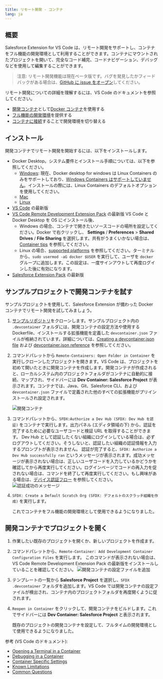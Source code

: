 ```yaml
---
title: リモート開発 - コンテナ
lang: ja
---
```


## 概要

Salesforce Extension for VS Code は、リモート開発をサポートし、コンテナをフル機能の開発環境として利用することができます。コンテナにマウントされたプロジェクトを開いて、完全なコード補完、コードナビゲーション、デバッグなどを使用して編集することができます。

> 注意: リモート開発機能は現在ベータ版です。バグを発見したかフィードバックがある場合は、[GitHub に issue をオープン](./ja/bugs-and-feedback)してください。

リモート開発についての詳細を理解するには、VS Code のドキュメントを参照してください。

- [開発コンテナ](https://code.visualstudio.com/docs/remote/containers#_indepth-setting-up-a-folder-to-run-in-a-container)として[Docker コンテナ](https://www.docker.com/)を使用する
- [フル機能の開発環境](https://code.visualstudio.com/docs/remote/remote-overview)を提供する
- [コンテナに接続](https://code.visualstudio.com/docs/remote/containers)することで開発環境を切り替える

## インストール

開発コンテナでリモート開発を開始するには、以下をインストールします。

- Docker Desktop。システム要件とインストール手順については、以下を参照してください。
  - [Windows](https://docs.docker.com/docker-for-windows/install/): 現在、Docker desktop for windows は Linux Containers のみをサポートしており、[Windows Containers はサポートしていません](https://code.visualstudio.com/docs/remote/containers#_known-limitations)。インストールの際には、Linux Containers のデフォルトオプションを使用してください。
  - [Mac](https://docs.docker.com/docker-for-mac/install/)
  - [Linux](https://docs.docker.com/install/linux/docker-ce/centos/)
- [VS Code](https://code.visualstudio.com/download) の最新版
- [VS Code Remote Development Extension Pack](https://marketplace.visualstudio.com/items?itemName=ms-vscode-remote.vscode-remote-extensionpack) の最新版
  VS Code と Docker Desktop を OS にインストール後、
  - Windows の場合、コンテナで開きたいソースコードの場所を設定してください。Docker で右クリックし、 **Settings** / **Preferences** > **Shared Drives** / **File Sharing** を選択します。共有がうまくいかない場合は、[Container tips](https://code.visualstudio.com/docs/remote/troubleshooting#_container-tips) を参照してください。
  - Linux の場合、[supported platforms](https://docs.docker.com/install/#supported-platforms) を参照してください。ターミナルから、`sudo usermod -aG docker $USER` を実行して、ユーザを `docker` グループに追加します。この設定は、一度サインアウトして再度ログインした後に有効になります。
- [Salesforce Extension Pack](https://marketplace.visualstudio.com/items?itemName=salesforce.salesforcedx-vscode) の最新版

## サンプルプロジェクトで開発コンテナを試す

サンプルプロジェクトを使用して、Salesforce Extension が備わった Docker コンテナでリモート開発を試してみましょう。

1. [サンプルリポジトリ](https://github.com/forcedotcom/vscode-remote-try-sfdx)をクローンします。サンプルプロジェクト内の `.devcontainer` フォルダには、開発コンテナの設定方法や使用する Dockerfile、インストールする拡張機能を定義した `devcontainer.json` ファイルが格納されています。詳細については、[Creating a devcontainer.json file](https://code.visualstudio.com/docs/remote/containers#_creating-a-devcontainerjson-file) および [devcontainer.json reference](https://code.visualstudio.com/docs/remote/containers#_devcontainerjson-reference) を参照してください。
2. コマンドパレットから `Remote-Containers: Open Folder in Container` を実行しクローンしたプロジェクトを開きます。VS Code は、プロジェクトを初めて開いたときに開発コンテナを作成します。開発コンテナが作成されると、ローカルシステム内のプロジェクトフォルダがコンテナに自動的に接続、マップされ、サイドバーには **Dev Container: Salesforce Project** が表示されます。コンテナでは、Java、Git、Salesforce CLI、および `devcontainer.json` ファイルで定義された他のすべての拡張機能がプリインストールされ設定されます。

   ![開発コンテナ](./images/devcontainer.png)

3. コマンドパレットから、`SFDX:Authorize a Dev Hub (SFDX: Dev Hub を認証)` をコンテナで実行します。出力パネル (エディタ領域の下) から、認証を完了するために必要なユーザコードと検証 URL を取得することができます。
   Dev Hub として認証したくない組織にログインしている場合は、必ずログアウトしてください。そうしないと、認証したい組織の認証情報を入力するプロンプトが表示されません。
   認証が完了すると、`SFDX: Authorize a Dev Hub successfully ran` というメッセージが表示されます。成功メッセージが表示されない場合は、正しいユーザコードを入力しているかどうかを確認してから再度実行してください。ログインページでコードの再入力を促されない場合は、コマンドを終了して再度実行してください。もし興味がある場合は、[デバイス認証フロー](https://help.salesforce.com/articleView?id=remoteaccess_oauth_device_flow.htm&type=5&language=ja) を参照してください。
   ![認証成功のメッセージ](./images/authorize_message.png)
4. `SFDX: Create a Default Scratch Org (SFDX: デフォルトのスクラッチ組織を作成)` を実行します。

   これでコンテナをフル機能の開発環境として使用できるようになりました。

## 開発コンテナでプロジェクトを開く

1. 作業したい既存のプロジェクトを開くか、新しいプロジェクトを作成ます。
2. コマンドパレットから、`Remote-Container: Add Development Container Configuration Files` を実行します。
   このコマンドが表示されない場合は、VS Code Remote Development Extension Pack の最新版をインストールしていることを確認してください。
   ![開発コンテナの設定ファイルを追加](./images/add_dev_container.png)
3. テンプレートの一覧から **Salesforce Project** を選択し、`SFDX .devcontainer` フォルダを追加します。VS Code では開発コンテナの設定ファイルが検出され、コンテナ内のプロジェクトフォルダを再度開くように促されます。
4. `Reopen in Container` をクリックして、開発コンテナをビルドします。これでサイドバーには **Dev Container: Salesforce Project** と表示されます。

   既存のプロジェクトの開発コンテナを設定して、フルタイムの開発環境として使用できるようになりました。

参考 (VS Code のドキュメント):

- [Opening a Terminal in a Container](https://code.visualstudio.com/docs/remote/containers#_opening-a-terminal)
- [Debugging in a Container](https://code.visualstudio.com/docs/remote/containers#_debugging-in-a-container)
- [Container Specific Settings](https://code.visualstudio.com/docs/remote/containers#_container-specific-settings)
- [Known Limitations](https://code.visualstudio.com/docs/remote/containers#_known-limitations)
- [Common Questions](https://code.visualstudio.com/docs/remote/containers#_common-questions)
